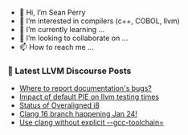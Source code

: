 - 👋 Hi, I’m Sean Perry
- 👀 I’m interested in compilers (c++, COBOL, llvm)
- 🌱 I’m currently learning ...
- 💞️ I’m looking to collaborate on ...
- 📫 How to reach me ...

<!---
s66perry/s66perry is a ✨ special ✨ repository because its `README.md` (this file) appears on your GitHub profile.
You can click the Preview link to take a look at your changes.
--->
### 📕 Latest LLVM Discourse Posts

<!-- DISCOURSE-LLVM:START -->
- [Where to report documentation&#39;s bugs?](https://discourse.llvm.org/t/where-to-report-documentations-bugs/67838#post_2)
- [Impact of default PIE on llvm testing times](https://discourse.llvm.org/t/impact-of-default-pie-on-llvm-testing-times/67445#post_7)
- [Status of Overaligned i8](https://discourse.llvm.org/t/status-of-overaligned-i8/66913#post_8)
- [Clang 16 branch happening Jan 24!](https://discourse.llvm.org/t/clang-16-branch-happening-jan-24/67841#post_1)
- [Use clang without explicit --gcc-toolchain=](https://discourse.llvm.org/t/use-clang-without-explicit-gcc-toolchain/67840#post_1)
<!-- DISCOURSE-LLVM:END -->
